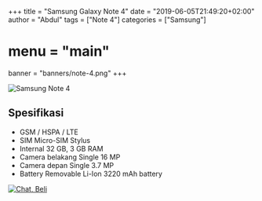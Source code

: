 +++
title = "Samsung Galaxy Note 4"
date = "2019-06-05T21:49:20+02:00"
author = "Abdul"
tags = ["Note 4"]
categories = ["Samsung"]
# menu = "main"
banner = "banners/note-4.png"
+++

![Samsung Note 4](/banners/note-4.png")
## Spesifikasi

* GSM / HSPA / LTE
* SIM	Micro-SIM
 		Stylus
* Internal	32 GB, 3 GB RAM
* Camera belakang	Single	16 MP
* Camera depan	Single 3.7 MP
* Battery	Removable Li-Ion 3220 mAh battery

[![Chat, Beli](/order.png)](https://api.whatsapp.com/send?phone=6282339144758&text=Mas%20saya%20ingin%20order%20apakah%20bisa?
)